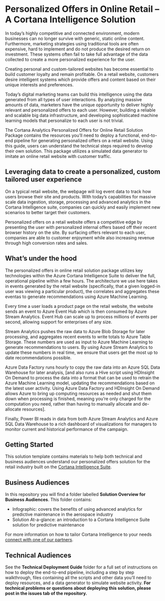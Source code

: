 # Personalized Offers in Online Retail – A Cortana Intelligence Solution #

In today’s highly competitive and connected environment, modern businesses can no longer survive with generic, static online content. Furthermore, marketing strategies using traditional tools are often expensive, hard to implement and do not produce the desired return on investment. These systems often fail to take full advantage of the data collected to create a more personalized experience for the user. 

Creating personal and custom-tailored websites has become essential to build customer loyalty and remain profitable. On a retail website, customers desire intelligent systems which provide offers and content based on their unique interests and preferences.   

Today’s digital marketing teams can build this intelligence using the data generated from all types of user interactions. By analyzing massive amounts of data, marketers have the unique opportunity to deliver highly relevant and personalized offers to each user. However, building a reliable and scalable big data infrastructure, and developing sophisticated machine learning models that personalize to each user is not trivial.  

The Cortana Analytics Personalized Offers for Online Retail Solution Package contains the resources you’ll need to deploy a functional, end-to-end pipeline for generating personalized offers on a retail website. Using this guide, users can understand the technical steps required to develop their own solution. This package utilizes a simulated data generator to imitate an online retail website with customer traffic. 

## Leveraging data to create a personalized, custom tailored user experience 

On a typical retail website, the webpage will log event data to track how users browse their site and products. With today’s capabilities for massive scale data ingestion, storage, processing and advanced analytics in the Cortana Intelligence suite, companies can quickly and easily implement new scenarios to better target their customers. 

Personalized offers on a retail website offers a competitive edge by presenting the user with personalized internal offers based off their recent browser history on the site. By surfacing offers relevant to each user, companies are able to customer enjoyment while also increasing revenue through high conversion rates and sales. 

## What’s under the hood 

The personalized offers in online retail solution package utilizes key technologies within the Azure Cortana Intelligence Suite to deliver the full, operational pipeline within a few hours.  The architecture we use here takes in events generated by the retail website (specifically, that a given logged-in user was viewing a particular product), the correlates and aggregates these eventas to generate recommendations using Azure Machine Learning.  

Every time a user loads a product page on the retail website, the website sends an event to Azure Event Hub which is then consumed by Azure Stream Analytics.  Event Hub can scale up to process millions of events per second, allowing support for enterprises of any size.  

Stream Analytics pushes the raw data to Azure Blob Storage for later processing, and aggregates recent events to write totals to Azure Table Storage.  These numbers are used as input to Azure Machine Learning to generate recommendations to users.  By using Azure Stream Analytics to update these numbers in real time, we ensure that users get the most up to date recommendations possible.  

Azure Data Factory runs hourly to copy the raw data into an Azure SQL Data Warehouse for later analysis, [and also runs a Hive script using HDInsight On Demand to process the data into a format that can be used to retrain the Azure Machine Learning model, updating the recommendations based on the latest user activity.  Using Azure Data Factory and HDInsight On Demand allows Azure to bring up computing resources as needed and shut them down when processing is finished, meaning you’re only charged for the computation you need, rather than having to manually allocate and de-allocate resources].

Finally, Power BI reads in data from both Azure Stream Analytics and Azure SQL Data Warehouse to a rich dashboard of visualizations for managers to monitor current and historical performance of the campaign. 

## Getting Started

This solution template contains materials to help both technical and business audiences understand our personalized offers solution for the retail industry built on the [Cortana Intelligence Suite](https://www.microsoft.com/en-us/server-cloud/cortana-intelligence-suite/Overview.aspx).

## Business Audiences

In this repository you will find a folder labelled **Solution Overview for Business Audiences**. This folder contains:
- Infographic: covers the benefits of using advanced analytics for predictive maintenance in the aerospace industry
- Solution At-a-glance: an introduction to a Cortana Intelligence Suite solution for predictive maintenance

For more information on how to tailor Cortana Intelligence to your needs [connect with one of our partners](http://aka.ms/CISFindPartner).

## Technical Audiences

See the **Technical Deployment Guide** folder for a full set of instructions on how to deploy the end-to-end pipeline, including a step by step walkthrough, files containing all the scripts and other data you’ll need to deploy resources, and a data generator to simulate website activity. **For technical problems or questions about deploying this solution, please post in the issues tab of the repository.**
